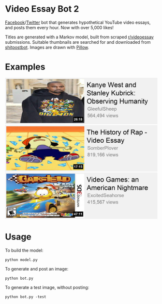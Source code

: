 # Video Essay Bot 2
[Facebook](https://www.facebook.com/videoessaybot)/[Twitter](
https://twitter.com/breadtubebot) bot that generates hypothetical YouTube video essays, and posts them every hour. Now with over 5,000 likes!

Titles are generated with a Markov model, built from scraped [r/videoessay](https://www.reddit.com/r/videoessay/) submissions. Suitable thumbnails are searched for and downloaded from [shitpostbot](https://www.shitpostbot.com/). Images are drawn with [Pillow](https://github.com/python-pillow/Pillow).

# Examples
![ex1](/examples/ex1.png)
![ex2](/examples/ex2.png)
![ex3](/examples/ex3.png)

# Usage
To build the model:
```
python model.py
```
To generate and post an image:
```
python bot.py
```
To generate a test image, without posting:
```
python bot.py -test
```


